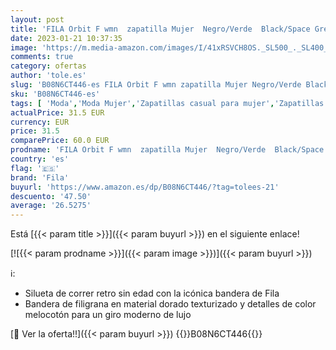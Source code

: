 ```yaml
---
layout: post
title: 'FILA Orbit F wmn  zapatilla Mujer  Negro/Verde  Black/Space Green   38 EU'
date: 2023-01-21 10:37:35
image: 'https://m.media-amazon.com/images/I/41xRSVCH8OS._SL500_._SL400_.jpg'
comments: true
category: ofertas
author: 'tole.es'
slug: 'B08N6CT446-es FILA Orbit F wmn zapatilla Mujer Negro/Verde Black/Space...'
sku: 'B08N6CT446-es'
tags: [ 'Moda','Moda Mujer','Zapatillas casual para mujer','Zapatillas y calzado deportivo para mujer','Zapatos para mujer','fila','zapatilla','🇪🇸', ]
actualPrice: 31.5 EUR
currency: EUR
price: 31.5
comparePrice: 60.0 EUR
prodname: 'FILA Orbit F wmn  zapatilla Mujer  Negro/Verde  Black/Space Green   38 EU'
country: 'es'
flag: '🇪🇸'
brand: 'Fila'
buyurl: 'https://www.amazon.es/dp/B08N6CT446/?tag=tolees-21'
descuento: '47.50'
average: '26.5275'
---
```


Está [{{< param title >}}]({{< param buyurl >}}) en el siguiente enlace!

[![{{< param prodname >}}]({{< param image >}})]({{< param buyurl >}})

ℹ️:

- Silueta de correr retro sin edad con la icónica bandera de Fila
- Bandera de filigrana en material dorado texturizado y detalles de color melocotón para un giro moderno de lujo

[🛒 Ver la oferta!!]({{< param buyurl >}})
{{<world>}}B08N6CT446{{</world>}}
